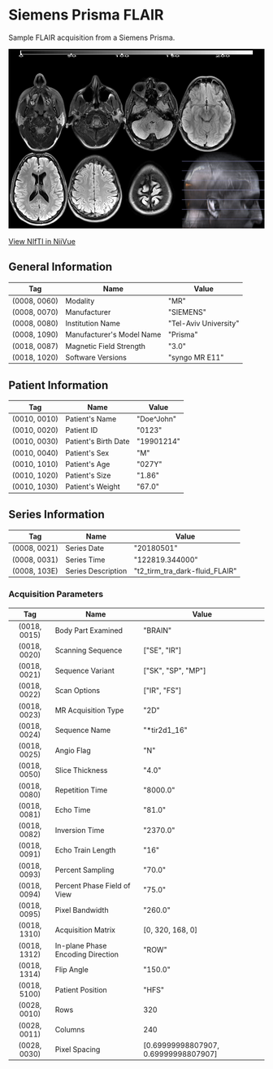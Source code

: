 # Siemens Prisma FLAIR

Sample FLAIR acquisition from a Siemens Prisma.

![Preview](preview.png)

[View NIfTI in NiiVue](https://niivue.github.io/niivue/features/view.html?url=https://open-dicom.github.io/siemens_flair_0/nii/converted.nii.gz)

## General Information

|      Tag     | Name                      | Value                 |
|:------------:|---------------------------|-----------------------|
| (0008, 0060) | Modality                  | "MR"                  |
| (0008, 0070) | Manufacturer              | "SIEMENS"             |
| (0008, 0080) | Institution Name          | "Tel-Aviv University" |
| (0008, 1090) | Manufacturer's Model Name | "Prisma"              |
| (0018, 0087) | Magnetic Field Strength   | "3.0"                 |
| (0018, 1020) | Software Versions         | "syngo MR E11"        |

## Patient Information

|      Tag     | Name                 | Value      |
|:------------:|----------------------|------------|
| (0010, 0010) | Patient's Name       | "Doe^John" |
| (0010, 0020) | Patient ID           | "0123"     |
| (0010, 0030) | Patient's Birth Date | "19901214" |
| (0010, 0040) | Patient's Sex        | "M"        |
| (0010, 1010) | Patient's Age        | "027Y"     |
| (0010, 1020) | Patient's Size       | "1.86"     |
| (0010, 1030) | Patient's Weight     | "67.0"     |

## Series Information

|      Tag     | Name               | Value                          |
|:------------:|--------------------|--------------------------------|
| (0008, 0021) | Series Date        | "20180501"                     |
| (0008, 0031) | Series Time        | "122819.344000"                |
| (0008, 103E) | Series Description | "t2_tirm_tra_dark-fluid_FLAIR" |

### Acquisition Parameters

|      Tag     | Name                              | Value              |
|:------------:|-----------------------------------|--------------------|
| (0018, 0015) | Body Part Examined                | "BRAIN"            |
| (0018, 0020) | Scanning Sequence                 | ["SE", "IR"]       |
| (0018, 0021) | Sequence Variant                  | ["SK", "SP", "MP"] |
| (0018, 0022) | Scan Options                      | ["IR", "FS"]       |
| (0018, 0023) | MR Acquisition Type               | "2D"               |
| (0018, 0024) | Sequence Name                     | "*tir2d1_16"       |
| (0018, 0025) | Angio Flag                        | "N"                |
| (0018, 0050) | Slice Thickness                   | "4.0"              |
| (0018, 0080) | Repetition Time                   | "8000.0"           |
| (0018, 0081) | Echo Time                         | "81.0"             |
| (0018, 0082) | Inversion Time                    | "2370.0"           |
| (0018, 0091) | Echo Train Length                 | "16"               |
| (0018, 0093) | Percent Sampling                  | "70.0"             |
| (0018, 0094) | Percent Phase Field of View       | "75.0"             |
| (0018, 0095) | Pixel Bandwidth                   | "260.0"            |
| (0018, 1310) | Acquisition Matrix                | [0, 320, 168, 0]   |
| (0018, 1312) | In-plane Phase Encoding Direction | "ROW"              |
| (0018, 1314) | Flip Angle                        | "150.0"            |
| (0018, 5100) | Patient Position                  | "HFS"              |
| (0028, 0010) | Rows                              | 320                |
| (0028, 0011) | Columns                           | 240                |
| (0028, 0030) | Pixel Spacing                     | [0.69999998807907, 0.69999998807907]|
